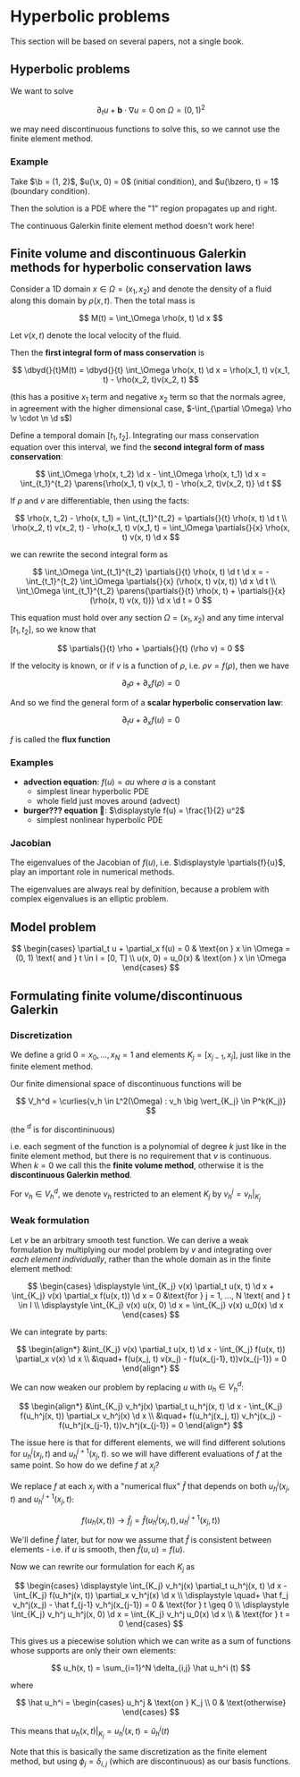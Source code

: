 # Hyperbolic problems

$$
\newcommand{\x}{\mathbf x}
\newcommand{\y}{\mathbf y}
\newcommand{\b}{\mathbf b}
\newcommand{\e}{\mathbf e}
\newcommand{\f}{\mathbf f}
\newcommand{\j}{\mathbf j}
\newcommand{\n}{\mathbf n}
\newcommand{\u}{\mathbf u}
\newcommand{\v}{\mathbf v}
\newcommand{\w}{\mathbf w}
\newcommand{\U}{\mathbf U}
\newcommand{\I}{\mathcal I}
\newcommand{\bzero}{\mathbf 0}
\newcommand{\abs}[1]{\left\lvert #1 \right\rvert}
\newcommand{\norm}[1]{\big\lVert #1 \big\rVert}
\newcommand{\parens}[1]{\left( #1 \right)}
\newcommand{\brackets}[1]{\left[ #1 \right]}
\newcommand{\angles}[1]{\left\langle #1 \right\rangle}
\newcommand{\curlies}[1]{\left\lbrace #1 \right\rbrace}
\newcommand{\inv}[1]{#1^{-1}}
\newcommand{\d}{\, \text{d}}
\newcommand{\dbyd}[2]{\frac{\d #1}{\d #2}}
\newcommand{\partials}[2]{\frac{\partial #1}{\partial #2}}
\newcommand{\BigO}{\mathcal O}
\newcommand{\disclapl}[1][]{\partial_{#1} \overline \partial_{#1}}
\newcommand{\Domain}{\overline \Omega}
\DeclareMathOperator{\span}{span}
\DeclareMathOperator{\ess}{ess}
\DeclareMathOperator{\supp}{supp}
$$

This section will be based on several papers, not a single book.

## Hyperbolic problems

We want to solve

$$
\partial_t u + \mathbf b \cdot \nabla u = 0 \text{ on } \Omega = (0, 1)^2
$$

we may need discontinuous functions to solve this, so we cannot use the finite element method.

### Example

Take $\b = (1, 2)$, $u(\x, 0) = 0$ (initial condition), and $u(\bzero, t) = 1$ (boundary condition).

Then the solution is a PDE where the "1" region propagates up and right.

The continuous Galerkin finite element method doesn't work here!

## Finite volume and discontinuous Galerkin methods for hyperbolic conservation laws

Consider a 1D domain $x \in \Omega = (x_1, x_2)$ and denote the density of a fluid along this domain by $\rho(x, t)$. Then the total mass is

$$
M(t) = \int_\Omega \rho(x, t) \d x
$$

Let $v(x, t)$ denote the local velocity of the fluid.

Then the **first integral form of mass conservation** is

$$
\dbyd{}{t}M(t) = \dbyd{}{t} \int_\Omega \rho(x, t) \d x = \rho(x_1, t) v(x_1, t) - \rho(x_2, t)v(x_2, t)
$$

(this has a positive $x_1$ term and negative $x_2$ term so that the normals agree, in agreement with the higher dimensional case, $-\int_{\partial \Omega} \rho \v \cdot \n \d s$)

Define a temporal domain $[t_1, t_2]$. Integrating our mass conservation equation over this interval, we find the **second integral form of mass conservation**:

$$
\int_\Omega \rho(x, t_2) \d x - \int_\Omega \rho(x, t_1) \d x = \int_{t_1}^{t_2} \parens{\rho(x_1, t) v(x_1, t) - \rho(x_2, t)v(x_2, t)} \d t
$$

If $\rho$ and $v$ are differentiable, then using the facts:

$$
\rho(x, t_2) - \rho(x, t_1) = \int_{t_1}^{t_2} = \partials{}{t} \rho(x, t) \d t \\
\rho(x_2, t) v(x_2, t) - \rho(x_1, t) v(x_1, t) = \int_\Omega \partials{}{x} \rho(x, t) v(x, t) \d x
$$

we can rewrite the second integral form as

$$
\int_\Omega \int_{t_1}^{t_2} \partials{}{t} \rho(x, t) \d t \d x = -\int_{t_1}^{t_2} \int_\Omega \partials{}{x} (\rho(x, t) v(x, t)) \d x \d t \\
\int_\Omega \int_{t_1}^{t_2} \parens{\partials{}{t} \rho(x, t) + \partials{}{x} (\rho(x, t) v(x, t))} \d x \d t = 0
$$

This equation must hold over any section $\Omega = (x_1, x_2)$ and any time interval $[t_1, t_2]$, so we know that

$$
\partials{}{t} \rho + \partials{}{t} (\rho v) = 0
$$

If the velocity is known, or if $v$ is a function of $\rho$, i.e. $\rho v = f(\rho)$, then we have

$$
\partial_t \rho + \partial_x f(\rho) = 0
$$

And so we find the general form of a **scalar hyperbolic conservation law**:

$$
\partial_t u + \partial_x f(u) = 0
$$

$f$ is called the **flux function**

### Examples

- **advection equation**: $f(u) = au$ where $a$ is a constant
  - simplest linear hyperbolic PDE
  - whole field just moves around (advect)
- **burger??? equation 🍔**: $\displaystyle f(u) = \frac{1}{2} u^2$
  - simplest nonlinear hyperbolic PDE

### Jacobian

The eigenvalues of the Jacobian of $f(u)$, i.e. $\displaystyle \partials{f}{u}$​, play an important role in numerical methods.

The eigenvalues are always real by definition, because a problem with complex eigenvalues is an elliptic problem.

## Model problem

$$
\begin{cases}
\partial_t u + \partial_x f(u) = 0 & \text{on } x \in \Omega = (0, 1) \text{ and } t \in I = [0, T] \\
u(x, 0) = u_0(x) & \text{on } x \in \Omega
\end{cases}
$$

## Formulating finite volume/discontinuous Galerkin

### Discretization

We define a grid $0 = x_0, ..., x_N = 1$ and elements $K_j = [x_{j-1}, x_j]$, just like in the finite element method.

Our finite dimensional space of discontinuous functions will be

$$
V_h^d = \curlies{v_h \in L^2(\Omega) : v_h \big \vert_{K_j} \in P^k(K_j)}
$$

(the $^d$ is for discontininuous)

i.e. each segment of the function is a polynomial of degree $k$ just like in the finite element method, but there is no requirement that $v$ is continuous. When $k = 0$ we call this the **finite volume method**, otherwise it is the **discontinuous Galerkin method**.

For $v_h \in V_h^d$, we denote $v_h$ restricted to an element $K_j$ by $v_h^j = v_h \big \vert_{K_j}$

### Weak formulation

Let $v$ be an arbitrary smooth test function. We can derive a weak formulation by multiplying our model problem by $v$ and integrating over *each element individually*, rather than the whole domain as in the finite element method:

$$
\begin{cases}
\displaystyle \int_{K_j} v(x) \partial_t u(x, t) \d x + \int_{K_j} v(x) \partial_x f(u(x, t)) \d x = 0 &\text{for } j = 1, ..., N \text{ and } t \in I \\
\displaystyle \int_{K_j} v(x) u(x, 0) \d x = \int_{K_j} v(x) u_0(x) \d x
\end{cases}
$$

We can integrate by parts:

$$
\begin{align*}
&\int_{K_j} v(x) \partial_t u(x, t) \d x - \int_{K_j} f(u(x, t)) \partial_x v(x) \d x \\
&\quad+ f(u(x_j, t) v(x_j) - f(u(x_{j-1}, t))v(x_{j-1}) = 0
\end{align*}
$$

We can now weaken our problem by replacing $u$ with $u_h \in V_h^d$:

$$
\begin{align*}
&\int_{K_j} v_h^j(x) \partial_t u_h^j(x, t) \d x - \int_{K_j} f(u_h^j(x, t)) \partial_x v_h^j(x) \d x \\
&\quad+ f(u_h^j(x_j, t)) v_h^j(x_j) - f(u_h^j(x_{j-1}, t))v_h^j(x_{j-1}) = 0
\end{align*}
$$

The issue here is that for different elements, we will find different solutions for $u_h^j(x_j, t)$ and $u_h^{j+1}(x_j, t)$. so we will have different evaluations of $f$ at the same point. So how do we define $f$ at $x_j$?

We replace $f$ at each $x_j$ with a "numerical flux" $\hat f$ that depends on both $u_h^j(x_j, t)$ and $u_h^{j+1}(x_j, t)$:

$$
f(u_h(x, t)) \longrightarrow \hat f_j = \hat f(u_h^j(x_j, t), u_h^{j+1}(x_j, t))
$$

We'll define $\hat f$ later, but for now we assume that $\hat f$ is consistent between elements - i.e. if $u$ is smooth, then $\hat f(u, u) = f(u)$.

Now we can rewrite our formulation for each $K_j$ as

$$
\begin{cases}
\displaystyle \int_{K_j} v_h^j(x) \partial_t u_h^j(x, t) \d x - \int_{K_j} f(u_h^j(x, t)) \partial_x v_h^j(x) \d x \\
\displaystyle \quad+ \hat f_j v_h^j(x_j) - \hat f_{j-1} v_h^j(x_{j-1}) = 0 & \text{for } t \geq 0 \\
\displaystyle \int_{K_j} v_h^j u_h^j(x, 0) \d x = \int_{K_j} v_h^j u_0(x) \d x \\ & \text{for } t = 0
\end{cases}
$$

This gives us a piecewise solution which we can write as a sum of functions whose supports are only their own elements:

$$
u_h(x, t) = \sum_{i=1}^N \delta_{i,j} \hat u_h^i (t)
$$

where

$$
\hat u_h^i = \begin{cases}
u_h^j & \text{on } K_j \\
0 & \text{otherwise}
\end{cases}
$$

This means that $u_h(x, t) \big \vert_{K_j} = u_h^j(x, t) = \hat u_h^j(t)$

Note that this is basically the same discretization as the finite element method, but using $\phi_j = \delta_{i,j}$ (which are discontinuous) as our basis functions.
